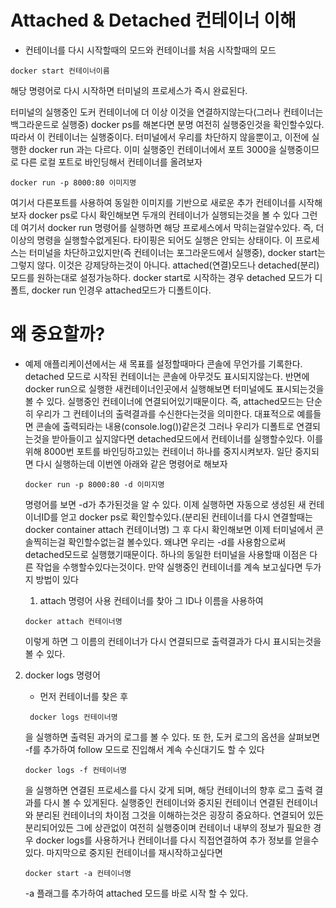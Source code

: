 # Attached & Detached 컨테이너 이해

- 컨테이너를 다시 시작할때의 모드와 컨테이너를 처음 시작할때의 모드

```
docker start 컨테이너이름
```

해당 명령어로 다시 시작하면 터미널의 프로세스가 즉시 완료된다.

터미널의 실행중인 도커 컨테이너에 더 이상 이것을 연결하지않는다(그러나 컨테이너는 백그라운드로 실행중)
docker ps를 해본다면 분명 여전히 실행중인것을 확인할수있다. 따라서 이 컨테이너는 실행중이다.
터미널에서 우리를 차단하지 않을뿐이고, 이전에 실행한 docker run 과는 다르다. 이미 실행중인 컨테이너에서 포트 3000을 실행중이므로 다른 로컬 포트로 바인딩해서 컨테이너를 올려보자

```
docker run -p 8000:80 이미지명
```

여기서 다른포트를 사용하여 동일한 이미지를 기반으로 새로운 추가 컨테이너를 시작해보자
docker ps로 다시 확인해보면 두개의 컨테이너가 실행되는것을 볼 수 있다 그런데 여기서 docker run 명령어를 실행하면 해당 프로세스에서 막히는걸알수있다.
즉, 더이상의 명령을 실행할수없게된다. 타이핑은 되어도 실행은 안되는 상태이다. 이 프로세스는 터미널을 차단하고있지만(즉 컨테이너는 포그라운드에서 실행중), docker start는 그렇지 않다. 이것은 강제당하는것이 아니다. attached(연결)모드나 detached(분리)모드를 원하는대로 설정가능하다.
docker start로 시작하는 경우 detached 모드가 디폴트, docker run 인경우 attached모드가 디폴트이다.

# 왜 중요할까?

- 예제 애플리케이션에서는 새 목표를 설정할때마다 콘솔에 무언가를 기록한다. detached 모드로 시작된 컨테이너는 콘솔에 아무것도 표시되지않는다.
  반면에 docker run으로 실행한 새컨테이너인곳에서 실행해보면 터미널에도 표시되는것을 볼 수 있다. 실행중인 컨테이너에 연결되어있기때문이다.
  즉, attached모드는 단순히 우리가 그 컨테이너의 출력결과를 수신한다는것을 의미한다. 대표적으로 예를들면 콘솔에 출력되라는 내용(console.log())같은것
  그러나 우리가 디폴트로 연결되는것을 받아들이고 싶지않다면 detached모드에서 컨테이너를 실행할수있다. 이를위해 8000번 포트를 바인딩하고있는 컨테이너 하나를 중지시켜보자. 일단 중지되면 다시 실행하는데 이번엔 아래와 같은 명령어로 해보자

  ```
  docker run -p 8000:80 -d 이미지명
  ```

  명령어를 보면 -d가 추가된것을 알 수 있다. 이제 실행하면 자동으로 생성된 새 컨테이너ID를 얻고 docker ps로 확인할수있다.(분리된 컨테이너를 다시 연결할때는 docker container attach 컨테이너명) 그 후 다시 확인해보면 이제 터미널에서 콘솔찍히는걸 확인할수없는걸 볼수있다. 왜냐면 우리는 -d를 사용함으로써 detached모드로 실행했기때문이다. 하나의 동일한 터미널을 사용할때 이점은 다른 작업을 수행할수있다는것이다. 만약 실행중인 컨테이너를 계속 보고싶다면 두가지 방법이 있다

  1. attach 명령어 사용 컨테이너를 찾아 그 ID나 이름을 사용하여

  ```
  docker attach 컨테이너명
  ```

  이렇게 하면 그 이름의 컨테이너가 다시 연결되므로 출력결과가 다시 표시되는것을 볼 수 있다.

2. docker logs 명령어

   - 먼저 컨테이너를 찾은 후

   ```
    docker logs 컨테이너명
   ```

   을 실행하면 출력된 과거의 로그를 볼 수 있다. 또 한, 도커 로그의 옵션을 살펴보면 -f를 추가하여 follow 모드로 진입해서 계속 수신대기도 할 수 있다

   ```
   docker logs -f 컨테이너명
   ```

   을 실행하면 연결된 프로세스를 다시 갖게 되며, 해당 컨테이너의 향후 로그 출력 결과를 다시 볼 수 있게된다. 실행중인 컨테이너와 중지된 컨테이너 연결된 컨테이너와 분리된 컨테이너의 차이점 그것을 이해하는것은 굉장히 중요하다. 연결되어 있든 분리되어있든 그에 상관없이 여전히 실행중이며 컨테이너 내부의 정보가 필요한 경우 docker logs를 사용하거나 컨테이너를 다시 직접연결하여 추가 정보를 얻을수있다. 마지막으로 중지된 컨테이너를 재시작하고싶다면

   ```
   docker start -a 컨테이너명
   ```

   -a 플래그를 추가하여 attached 모드를 바로 시작 할 수 있다.
